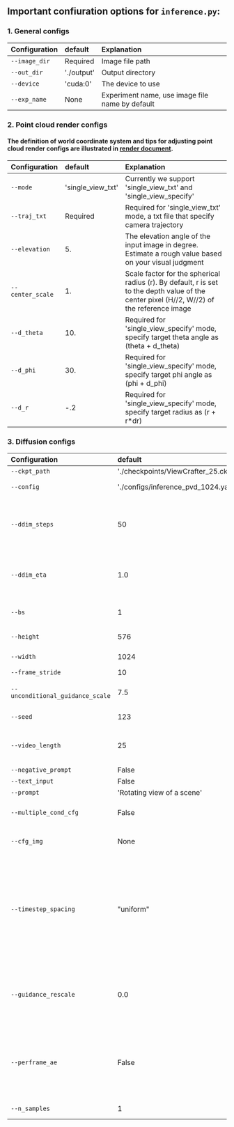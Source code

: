 ## Important confiuration options for `inference.py`:

### 1. General configs
| Configuration | default |   Explanation  | 
|:------------- |:----- | :------------- |
| `--image_dir` | Required | Image file path |
| `--out_dir` | './output' | Output directory |
| `--device` | 'cuda:0' | The device to use |
| `--exp_name` | None | Experiment name, use image file name by default |
### 2. Point cloud render configs
#### The definition of world coordinate system and tips for adjusting point cloud render configs are illustrated in [render document](./render_help.md).
| Configuration | default |   Explanation  | 
|:------------- |:----- | :------------- |
| `--mode` | 'single_view_txt' | Currently we support 'single_view_txt' and 'single_view_specify' |
| `--traj_txt` | Required | Required for 'single_view_txt' mode, a txt file that specify camera trajectory |
| `--elevation` | 5. | The elevation angle of the input image in degree. Estimate a rough value based on your visual judgment |
| `--center_scale` | 1. | Scale factor for the spherical radius (r). By default, r is set to the depth value of the center pixel (H//2, W//2) of the reference image |
| `--d_theta` | 10. | Required for 'single_view_specify' mode, specify target theta angle as (theta + d_theta) |
| `--d_phi` | 30. | Required for 'single_view_specify' mode, specify target phi angle as (phi + d_phi) |
| `--d_r` | -.2 | Required for 'single_view_specify' mode, specify target radius as (r + r*dr) |
### 3. Diffusion configs
| Configuration | default |   Explanation  | 
|:------------- |:----- | :------------- |
| `--ckpt_path` | './checkpoints/ViewCrafter_25.ckpt' | Checkpoint path |
| `--config` | './configs/inference_pvd_1024.yaml' | Config (yaml) path |
| `--ddim_steps` | 50 | Steps of ddim if positive, otherwise use DDPM, reduce to 10 to speed up inference |
| `--ddim_eta` | 1.0 | Eta for ddim sampling (0.0 yields deterministic sampling) |
| `--bs` | 1 | Batch size for inference, should be one |
| `--height` | 576 | Image height, in pixel space |
| `--width` | 1024 | Image width, in pixel space |
| `--frame_stride` | 10 | Fixed |
| `--unconditional_guidance_scale` | 7.5 | Prompt classifier-free guidance |
| `--seed` | 123 | Seed for seed_everything |
| `--video_length` | 25 | Inference video length, change to 16 if you use 16 frame model |
| `--negative_prompt` | False | Unused |
| `--text_input` | False | Unused |
| `--prompt` | 'Rotating view of a scene' | Fixed |
| `--multiple_cond_cfg` | False | Use multi-condition cfg or not |
| `--cfg_img` | None | Guidance scale for image conditioning |
| `--timestep_spacing` | "uniform" | The way the timesteps should be scaled. Refer to Table 2 of the [Common Diffusion Noise Schedules and Sample Steps are Flawed](https://huggingface.co/papers/2305.08891) for more information. |
| `--guidance_rescale` | 0.0 | Guidance rescale in [Common Diffusion Noise Schedules and Sample Steps are Flawed](https://huggingface.co/papers/2305.08891) |
| `--perframe_ae` | False | If we use per-frame AE decoding, set it to True to save GPU memory, especially for the model of 576x1024 |
| `--n_samples` | 1 | Num of samples per prompt |

